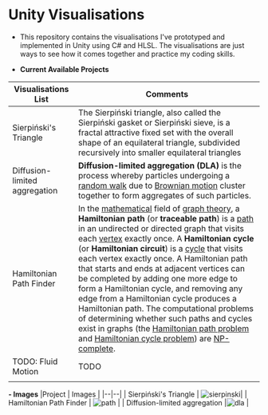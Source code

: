 # Unity Visualisations

- This repository contains the visualisations I've prototyped and implemented in Unity using C# and HLSL. The visualisations are just ways to see how it comes together and practice my coding skills.

- **Current Available Projects**

|Visualisations List  |Comments  | 
|--|--|
| Sierpiński's Triangle |The Sierpiński triangle, also called the Sierpiński gasket or Sierpiński sieve, is a fractal attractive fixed set with the overall shape of an equilateral triangle, subdivided recursively into smaller equilateral triangles  |
|Diffusion-limited aggregation|**Diffusion-limited aggregation (DLA)** is the process whereby particles undergoing a [random walk](https://en.wikipedia.org/wiki/Random_walk "Random walk") due to [Brownian motion](https://en.wikipedia.org/wiki/Brownian_motion "Brownian motion") cluster together to form aggregates of such particles.|
|Hamiltonian Path Finder|In the [mathematical](https://en.wikipedia.org/wiki/Mathematics "Mathematics") field of [graph theory](https://en.wikipedia.org/wiki/Graph_theory "Graph theory"), a **Hamiltonian path** (or **traceable path**) is a [path](https://en.wikipedia.org/wiki/Path_(graph_theory) "Path (graph theory)") in an undirected or directed graph that visits each [vertex](https://en.wikipedia.org/wiki/Vertex_(graph_theory) "Vertex (graph theory)") exactly once. A **Hamiltonian cycle** (or **Hamiltonian circuit**) is a [cycle](https://en.wikipedia.org/wiki/Cycle_(graph_theory) "Cycle (graph theory)") that visits each vertex exactly once. A Hamiltonian path that starts and ends at adjacent vertices can be completed by adding one more edge to form a Hamiltonian cycle, and removing any edge from a Hamiltonian cycle produces a Hamiltonian path. The computational problems of determining whether such paths and cycles exist in graphs (the [Hamiltonian path problem](https://en.wikipedia.org/wiki/Hamiltonian_path_problem "Hamiltonian path problem") and [Hamiltonian cycle problem](https://en.wikipedia.org/wiki/Hamiltonian_cycle_problem "Hamiltonian cycle problem")) are [NP-complete](https://en.wikipedia.org/wiki/NP-complete "NP-complete").|
|TODO: Fluid Motion|TODO|
|||

**- Images**
|Project  | Images |
|--|--|
| Sierpiński's Triangle | ![sierpinski](https://github.com/isaacchunn/Unity-Visualisations/blob/main/Math%20Simulations/Images/sier.gif)|
| Hamiltonian Path Finder | ![path](https://github.com/isaacchunn/Unity-Visualisations/blob/main/Math%20Simulations/Images/path.gif) |
| Diffusion-limited aggregation |![dla](https://github.com/isaacchunn/Unity-Visualisations/blob/main/Math%20Simulations/Images/dla.gif)  |
